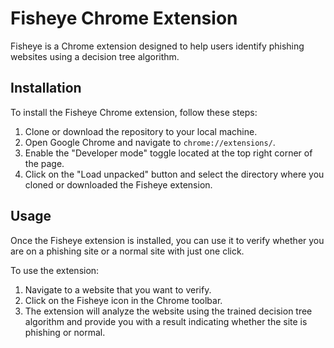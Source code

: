 # Fisheye Chrome Extension

Fisheye is a Chrome extension designed to help users identify phishing websites using a decision tree algorithm.

## Installation

To install the Fisheye Chrome extension, follow these steps:

1. Clone or download the repository to your local machine.
2. Open Google Chrome and navigate to `chrome://extensions/`.
3. Enable the "Developer mode" toggle located at the top right corner of the page.
4. Click on the "Load unpacked" button and select the directory where you cloned or downloaded the Fisheye extension.

## Usage

Once the Fisheye extension is installed, you can use it to verify whether you are on a phishing site or a normal site with just one click.

To use the extension:

1. Navigate to a website that you want to verify.
2. Click on the Fisheye icon in the Chrome toolbar.
3. The extension will analyze the website using the trained decision tree algorithm and provide you with a result indicating whether the site is phishing or normal.

